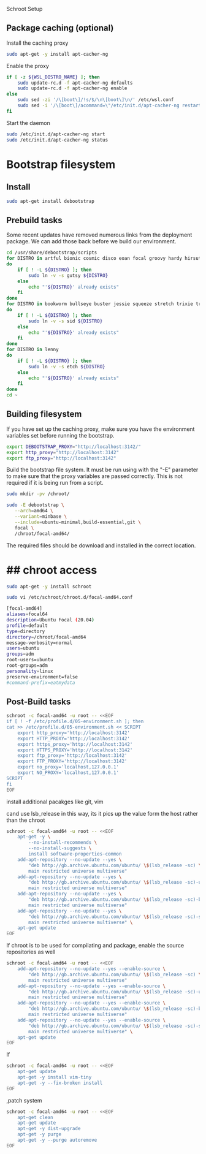 Schroot Setup

## Package caching (optional)

Install the caching proxy

```bash
sudo apt-get -y install apt-cacher-ng
```

Enable the proxy

```bash
if [ -z ${WSL_DISTRO_NAME} ]; then
    sudo update-rc.d -f apt-cacher-ng defaults
    sudo update-rc.d -f apt-cacher-ng enable
else
    sudo sed -zi '/\[boot\]/!s/$/\n\[boot\]\n/' /etc/wsl.conf
    sudo sed -i '/\[boot\]/acommand=\"/etc/init.d/apt-cacher-ng restart;\"\n' /etc/wsl.conf
fi
```

Start the daemon

```bash
sudo /etc/init.d/apt-cacher-ng start
sudo /etc/init.d/apt-cacher-ng status
```

# Bootstrap filesystem

## Install

```bash
sudo apt-get install debootstrap
```

## Prebuild tasks

Some recent updates have removed numerous links from the deployment package.  We can add those back before we build our environment.

```bash
cd /usr/share/debootstrap/scripts
for DISTRO in artful bionic cosmic disco eoan focal groovy hardy hirsute impish intrepid jammy jaunty karmic kinetic lucid lunar mantic maverick natty noble oneiric precise quantal raring saucy utopic vivid wily xenial yakkety zesty
do
    if [ ! -L ${DISTRO} ]; then
        sudo ln -v -s gutsy ${DISTRO}
    else
        echo "'${DISTRO}' already exists"
    fi
done
for DISTRO in bookworm bullseye buster jessie squeeze stretch trixie trusty wheezy
do
    if [ ! -L ${DISTRO} ]; then
        sudo ln -v -s sid ${DISTRO}
    else
        echo "'${DISTRO}' already exists"
    fi
done
for DISTRO in lenny
do
    if [ ! -L ${DISTRO} ]; then
        sudo ln -v -s etch ${DISTRO}
    else
        echo "'${DISTRO}' already exists"
    fi
done
cd ~
```

## Building filesystem

If you have set up the caching proxy, make sure you have the environment variables set before running the bootstrap.

```bash
export DEBOOTSTRAP_PROXY="http://localhost:3142/"
export http_proxy="http://localhost:3142"
export ftp_proxy="http://localhost:3142"
```

Build the bootstrap file system.  It must be run using with the "-E" parameter to make sure that the proxy variables are passed correctly.  This is not required if it is being run from a script.

```bash
sudo mkdir -pv /chroot/
```

```bash
sudo -E debootstrap \
   --arch=amd64 \
   --variant=minbase \
   --include=ubuntu-minimal,build-essential,git \
   focal \
   /chroot/focal-amd64/
```

The required files should be download and installed in the correct location.

# ## chroot access

```bash
sudo apt-get -y install schroot
```

```bash
sudo vi /etc/schroot/chroot.d/focal-amd64.conf
```

```bash
[focal-amd64]
aliases=focal64
description=Ubuntu Focal (20.04)
profile=default
type=directory
directory=/chroot/focal-amd64
message-verbosity=normal
users=ubuntu
groups=adm
root-users=ubuntu
root-groups=adm
personality=linux
preserve-environment=false
#command-prefix=eatmydata
```

## Post-Build tasks

```bash
schroot -c focal-amd64 -u root -- <<EOF
if [ ! -f /etc/profile.d/05-environment.sh ]; then
cat >> /etc/profile.d/05-environment.sh << SCRIPT
    export http_proxy='http://localhost:3142'
    export HTTP_PROXY='http://localhost:3142'
    export https_proxy='http://localhost:3142'
    export HTTPS_PROXY='http://localhost:3142'
    export ftp_proxy='http://localhost:3142'
    export FTP_PROXY='http://localhost:3142'
    export no_proxy='localhost,127.0.0.1'
    export NO_PROXY='localhost,127.0.0.1'
SCRIPT
fi
EOF
```

install additional pacakges like git, vim

cand use lsb_release in this way, its it pics up the value form the host rather than the chroot 

```bash
schroot -c focal-amd64 -u root -- <<EOF
    apt-get -y \
        --no-install-recommends \
        --no-install-suggests \
        install software-properties-common
    add-apt-repository --no-update --yes \
        "deb http://gb.archive.ubuntu.com/ubuntu/ \$(lsb_release -sc) \
        main restricted universe multiverse"
    add-apt-repository --no-update --yes \
        "deb http://gb.archive.ubuntu.com/ubuntu/ \$(lsb_release -sc)-updates \
        main restricted universe multiverse"
    add-apt-repository --no-update --yes \
        "deb http://gb.archive.ubuntu.com/ubuntu/ \$(lsb_release -sc)-backports \
        main restricted universe multiverse"
    add-apt-repository --no-update --yes \
        "deb http://gb.archive.ubuntu.com/ubuntu/ \$(lsb_release -sc)-security \
        main restricted universe multiverse" \
    apt-get update 
EOF
```

If chroot is to be used for compilating and package, enable the source repositories as well 

```bash
schroot -c focal-amd64 -u root -- <<EOF
    add-apt-repository --no-update --yes --enable-source \
        "deb http://gb.archive.ubuntu.com/ubuntu/ \$(lsb_release -sc) \
        main restricted universe multiverse"
    add-apt-repository --no-update --yes --enable-source \
        "deb http://gb.archive.ubuntu.com/ubuntu/ \$(lsb_release -sc)-updates \
        main restricted universe multiverse"
    add-apt-repository --no-update --yes --enable-source \
        "deb http://gb.archive.ubuntu.com/ubuntu/ \$(lsb_release -sc)-backports \
        main restricted universe multiverse"
    add-apt-repository --no-update --yes --enable-source \
        "deb http://gb.archive.ubuntu.com/ubuntu/ \$(lsb_release -sc)-security \
        main restricted universe multiverse" \
    apt-get update 
EOF
```

If

```bash
schroot -c focal-amd64 -u root -- <<EOF
    apt-get update 
    apt-get -y install vim-tiny
    apt-get -y --fix-broken install
EOF
```

,patch system

```bash
schroot -c focal-amd64 -u root -- <<EOF
    apt-get clean
    apt-get update
    apt-get -y dist-upgrade
    apt-get -y purge
    apt-get -y --purge autoremove
EOF
```
